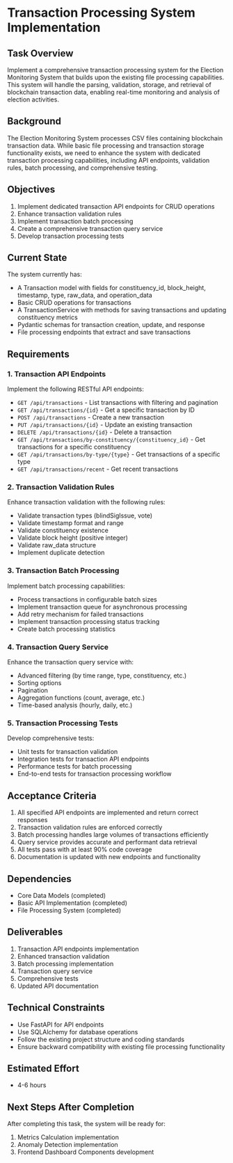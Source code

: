 # Transaction Processing System Implementation

## Task Overview

Implement a comprehensive transaction processing system for the Election Monitoring System that builds upon the existing file processing capabilities. This system will handle the parsing, validation, storage, and retrieval of blockchain transaction data, enabling real-time monitoring and analysis of election activities.

## Background

The Election Monitoring System processes CSV files containing blockchain transaction data. While basic file processing and transaction storage functionality exists, we need to enhance the system with dedicated transaction processing capabilities, including API endpoints, validation rules, batch processing, and comprehensive testing.

## Objectives

1. Implement dedicated transaction API endpoints for CRUD operations
2. Enhance transaction validation rules
3. Implement transaction batch processing
4. Create a comprehensive transaction query service
5. Develop transaction processing tests

## Current State

The system currently has:
- A Transaction model with fields for constituency_id, block_height, timestamp, type, raw_data, and operation_data
- Basic CRUD operations for transactions
- A TransactionService with methods for saving transactions and updating constituency metrics
- Pydantic schemas for transaction creation, update, and response
- File processing endpoints that extract and save transactions

## Requirements

### 1. Transaction API Endpoints

Implement the following RESTful API endpoints:

- `GET /api/transactions` - List transactions with filtering and pagination
- `GET /api/transactions/{id}` - Get a specific transaction by ID
- `POST /api/transactions` - Create a new transaction
- `PUT /api/transactions/{id}` - Update an existing transaction
- `DELETE /api/transactions/{id}` - Delete a transaction
- `GET /api/transactions/by-constituency/{constituency_id}` - Get transactions for a specific constituency
- `GET /api/transactions/by-type/{type}` - Get transactions of a specific type
- `GET /api/transactions/recent` - Get recent transactions

### 2. Transaction Validation Rules

Enhance transaction validation with the following rules:

- Validate transaction types (blindSigIssue, vote)
- Validate timestamp format and range
- Validate constituency existence
- Validate block height (positive integer)
- Validate raw_data structure
- Implement duplicate detection

### 3. Transaction Batch Processing

Implement batch processing capabilities:

- Process transactions in configurable batch sizes
- Implement transaction queue for asynchronous processing
- Add retry mechanism for failed transactions
- Implement transaction processing status tracking
- Create batch processing statistics

### 4. Transaction Query Service

Enhance the transaction query service with:

- Advanced filtering (by time range, type, constituency, etc.)
- Sorting options
- Pagination
- Aggregation functions (count, average, etc.)
- Time-based analysis (hourly, daily, etc.)

### 5. Transaction Processing Tests

Develop comprehensive tests:

- Unit tests for transaction validation
- Integration tests for transaction API endpoints
- Performance tests for batch processing
- End-to-end tests for transaction processing workflow

## Acceptance Criteria

1. All specified API endpoints are implemented and return correct responses
2. Transaction validation rules are enforced correctly
3. Batch processing handles large volumes of transactions efficiently
4. Query service provides accurate and performant data retrieval
5. All tests pass with at least 90% code coverage
6. Documentation is updated with new endpoints and functionality

## Dependencies

- Core Data Models (completed)
- Basic API Implementation (completed)
- File Processing System (completed)

## Deliverables

1. Transaction API endpoints implementation
2. Enhanced transaction validation
3. Batch processing implementation
4. Transaction query service
5. Comprehensive tests
6. Updated API documentation

## Technical Constraints

- Use FastAPI for API endpoints
- Use SQLAlchemy for database operations
- Follow the existing project structure and coding standards
- Ensure backward compatibility with existing file processing functionality

## Estimated Effort

- 4-6 hours

## Next Steps After Completion

After completing this task, the system will be ready for:
1. Metrics Calculation implementation
2. Anomaly Detection implementation
3. Frontend Dashboard Components development
